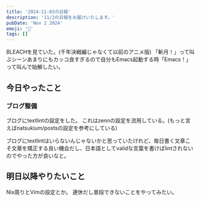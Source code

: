 ```yaml
---
title: '2024-11-02の日報'
description: '11/2の日報をお届けいたします。'
pubDate: 'Nov 2 2024'
emoji: '🦊'
tags: []
---
```


BLEACHを見ていた。(千年決戦編じゃなくて以前のアニメ版)
「斬月！」って叫ぶシーンあまりにもカッコ良すぎるので自分もEmacs起動する時「Emacs！」って叫んで始解したい。

## 今日やったこと

### ブログ整備

ブログにtextlintの設定をした。
これはzennの設定を流用している。(もっと言えばnatsukium/postsの設定を参考にしている)

ブログにtextlintはいらないんじゃないかと思っていたけれど、毎日書く文章こそ文章を矯正する良い機会だし、日本語としてvalidな言葉を書けばlintされないのでやった方が良いなと。

## 明日以降やりたいこと

Nix周りとVimの設定とか。
連休だし普段できないことをやってみたい。

